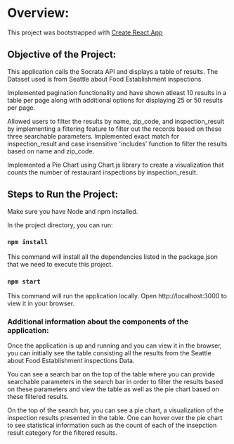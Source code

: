 # Overview:

This project was bootstrapped with [Create React App](https://github.com/facebook/create-react-app)

## Objective of the Project:

This application calls the Socrata API and displays a table of results. The Dataset used is from Seattle about Food Establishment inspections. 

Implemented pagination functionality and have shown atleast 10 results in a table per page along with additional options for displaying 25 or 50 results per page.

Allowed users to filter the results by name, zip_code, and inspection_result by implementing a filtering feature to filter out the records based on these three searchable parameters. Implemented exact match for inspection_result and case insensitive 'includes' function to filter the results based on name and zip_code.

Implemented a Pie Chart using Chart.js library to create a visualization that counts the number of restaurant inspections by inspection_result.

## Steps to Run the Project:

Make sure you have Node and npm installed. 

In the project directory, you can run:

### `npm install`

This command will install all the dependencies listed in the package.json that we need to execute this project.

### `npm start`

This command will run the application locally. Open http://localhost:3000 to view it in your browser.

### Additional information about the components of the application:

Once the application is up and running and you can view it in the browser, you can initially see the table consisting all the results from the Seattle about Food Establishment inspections Data.

You can see a search bar on the top of the table where you can provide searchable parameters in the search bar in order to filter the results based on these parameters and view the table as well as the pie chart based on these filtered results.

On the top of the search bar, you can see a pie chart, a visualization of the inspection results presented in the table. One can hover over the pie chart to see statistical information such as the count of each of the insepction result category for the filtered results.



